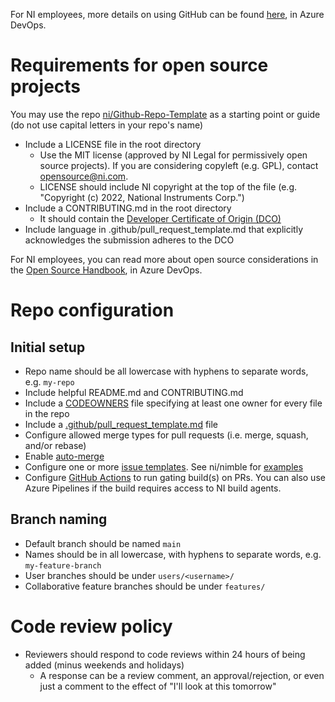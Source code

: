 For NI employees, more details on using GitHub can be found [here](https://ni.visualstudio.com/DevCentral/_wiki/wikis/AppCentral.wiki/6072/GitHub), in Azure DevOps.

# Requirements for open source projects

You may use the repo [ni/Github-Repo-Template](https://github.com/ni/Github-Repo-Template) as a starting point or guide (do not use capital letters in your repo's name)

- Include a LICENSE file in the root directory
    - Use the MIT license (approved by NI Legal for permissively open source projects). If you are considering copyleft (e.g. GPL), contact opensource@ni.com.
    - LICENSE should include NI copyright at the top of the file (e.g. "Copyright (c) 2022, National Instruments Corp.")
- Include a CONTRIBUTING.md in the root directory
    - It should contain the [Developer Certificate of Origin (DCO)](https://developercertificate.org/)
- Include language in .github/pull_request_template.md that explicitly acknowledges the submission adheres to the DCO

For NI employees, you can read more about open source considerations in the [Open Source Handbook](https://ni.visualstudio.com/DevCentral/_wiki/wikis/AppCentral.wiki/20767/Open-Source-Handbook), in Azure DevOps.

# Repo configuration

## Initial setup

- Repo name should be all lowercase with hyphens to separate words, e.g. `my-repo`
- Include helpful README.md and CONTRIBUTING.md
- Include a [CODEOWNERS](https://docs.github.com/en/repositories/managing-your-repositorys-settings-and-features/customizing-your-repository/about-code-owners) file specifying at least one owner for every file in the repo
- Include a [.github/pull_request_template.md](https://docs.github.com/en/communities/using-templates-to-encourage-useful-issues-and-pull-requests/about-issue-and-pull-request-templates#pull-request-templates) file
- Configure allowed merge types for pull requests (i.e. merge, squash, and/or rebase)
- Enable [auto-merge](https://docs.github.com/en/pull-requests/collaborating-with-pull-requests/incorporating-changes-from-a-pull-request/automatically-merging-a-pull-request)
- Configure one or more [issue templates](https://docs.github.com/en/communities/using-templates-to-encourage-useful-issues-and-pull-requests/configuring-issue-templates-for-your-repository). See ni/nimble for [examples](https://github.com/ni/nimble/blob/main/.github/ISSUE_TEMPLATE/bug_report.md)
- Configure [GitHub Actions](https://docs.github.com/en/actions/quickstart) to run gating build(s) on PRs. You can also use Azure Pipelines if the build requires access to NI build agents.
 
## Branch naming

- Default branch should be named `main`
- Names should be in all lowercase, with hyphens to separate words, e.g. `my-feature-branch`
- User branches should be under `users/<username>/`
- Collaborative feature branches should be under `features/`

# Code review policy

- Reviewers should respond to code reviews within 24 hours of being added (minus weekends and holidays)
  - A response can be a review comment, an approval/rejection, or even just a comment to the effect of "I'll look at this tomorrow"
